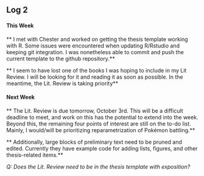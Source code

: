 ## Log 2
#### This Week

** I met with Chester and worked on getting the thesis template working with R. Some issues were encountered when updating R/Rstudio and keeping git integration. I was nonetheless able to commit and push the current template to the github repository.** 

** I seem to have lost one of the books I was hoping to include in my Lit Review. I will be looking for it and reading it as soon as possible. In the meantime, the Lit. Review is taking priority**

#### Next Week 

** The Lit. Review is due tomorrow, October 3rd. This will be a difficult deadline to meet, and work on this has the potential to extend into the week. Beyond this, the remaining four points of interest are still on the to-do list. Mainly, I would/will be prioritizing reparametrization of Pokémon battling.**

** Additionally, large blocks of preliminary text need to be pruned and edited. Currently they have example code for adding lists, figures, and other thesis-related items.** 

*Q: Does the Lit. Review need to be in the thesis template with exposition?* 
